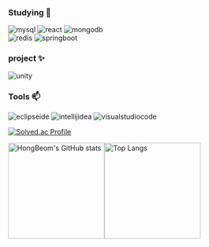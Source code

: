 ### Studying 🌱
![mysql](https://img.shields.io/badge/mysql-4479A1.svg?&style=for-the-badge&logo=mysql&logoColor=white)
![react](https://img.shields.io/badge/react-61DAFB.svg?&style=for-the-badge&logo=react&logoColor=black)
![mongodb](https://img.shields.io/badge/mongodb-2CA01C.svg?&style=for-the-badge&logo=mongodb&logoColor=white)  
![redis](https://img.shields.io/badge/redis-DC382D.svg?&style=for-the-badge&logo=redis&logoColor=white)
![springboot](https://img.shields.io/badge/springboot-6DB33F.svg?&style=for-the-badge&logo=springboot&logoColor=white)




### project ✨  
![unity](https://img.shields.io/badge/unity-E8E8E8.svg?&style=for-the-badge&logo=unity&logoColor=black)  

### Tools 📫
![eclipseide](https://img.shields.io/badge/eclipseide-2C2255.svg?&style=for-the-badge&logo=eclipseide&logoColor=white)
![intellijidea](https://img.shields.io/badge/intellijidea-000000.svg?&style=for-the-badge&logo=intellijidea&logoColor=white)
![visualstudiocode](https://img.shields.io/badge/visualstudiocode-007ACC.svg?&style=for-the-badge&logo=visualstudiocode&logoColor=black) 
 
[![Solved.ac Profile](http://mazassumnida.wtf/api/generate_badge?boj=son7877)](https://solved.ac/son7877)  

<div style="display: flex; align-items: center;">
  <img src="https://github-readme-stats.vercel.app/api?username=son7877" alt="HongBeom's GitHub stats" style="height: 195px; margin: 0;"/>
  <img src="https://github-readme-stats.vercel.app/api/top-langs/?username=son7877&hide=javascript,html" alt="Top Langs" style="height: 195px; margin: 0;"/>
</div>



<!--
**son7877/son7877** is a ✨ _special_ ✨ repository because its `README.md` (this file) appears on your GitHub profile.

Here are some ideas to get you started:

- 🔭 I’m currently working on ...
- I’m currently learning ...
- 👯 I’m looking to collaborate on ...
- 🤔 I’m looking for help with ...
- 💬 Ask me about ...
- 📫 How to reach me: ...
- 😄 Pronouns: ...
- ⚡ Fun fact: ...
-->
